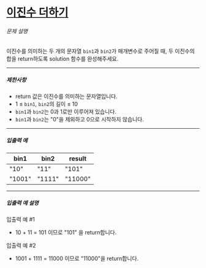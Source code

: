 # [이진수 더하기](https://school.programmers.co.kr/learn/courses/30/lessons/120885)


###### 문제 설명


이진수를 의미하는 두 개의 문자열 `bin1`과 `bin2`가 매개변수로 주어질 때, 두 이진수의 합을 return하도록 solution 함수를 완성해주세요.




---


##### 제한사항


* return 값은 이진수를 의미하는 문자열입니다.
* 1 ≤ `bin1`, `bin2`의 길이 ≤ 10
* `bin1`과 `bin2`는 0과 1로만 이루어져 있습니다.
* `bin1`과 `bin2`는 "0"을 제외하고 0으로 시작하지 않습니다.




---


##### 입출력 예




| bin1 | bin2 | result |
| --- | --- | --- |
| "10" | "11" | "101" |
| "1001" | "1111" | "11000" |




---


##### 입출력 예 설명


입출력 예 \#1


* 10 \+ 11 \= 101 이므로 "101" 을 return합니다.


입출력 예 \#2


* 1001 \+ 1111 \= 11000 이므로 "11000"을 return합니다.



